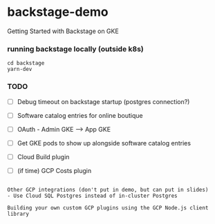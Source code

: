 # backstage-demo
Getting Started with Backstage on GKE 



### running backstage locally (outside k8s)

```
cd backstage
yarn-dev
```

### TODO 

- [ ] Debug timeout on backstage startup  (postgres connection?)
- [ ] Software catalog entries for online boutique 
- [ ] OAuth - Admin GKE --> App GKE 
- [ ] Get GKE pods to show up alongside software catalog entries 
- [ ] Cloud Build plugin
- [ ] (if time) GCP Costs plugin


~~~~

Other GCP integrations (don't put in demo, but can put in slides)
- Use Cloud SQL Postgres instead of in-cluster Postgres 

Building your own custom GCP plugins using the GCP Node.js client library 